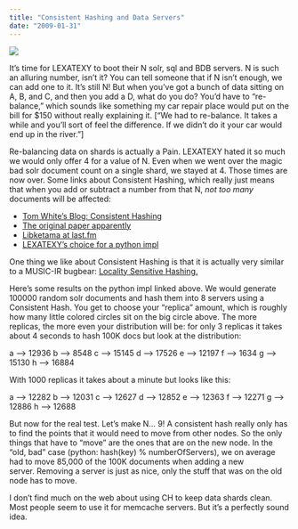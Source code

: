 ```yaml
---
title: "Consistent Hashing and Data Servers"
date: "2009-01-31"
---
```


![](images/consistent_hashing_1.png)

It’s time for LEXATEXY to boot their N solr, sql and BDB servers. N is such an alluring number, isn’t it? You can tell someone that if N isn’t enough, we can add one to it. It’s still N! But when you’ve got a bunch of data sitting on A, B, and C, and then you add a D, what do you do? You’d have to “re-balance,” which sounds like something my car repair place would put on the bill for $150 without really explaining it. \[“We had to re-balance. It takes a while and you’ll sort of feel the difference. If we didn’t do it your car would end up in the river.”\]

Re-balancing data on shards is actually a Pain. LEXATEXY hated it so much we would only offer 4 for a value of N. Even when we went over the magic bad solr document count on a single shard, we stayed at 4. Those times are now over. Some links about Consistent Hashing, which really just means that when you add or subtract a number from that N, _not too many_ documents will be affected:

- [Tom White’s Blog: Consistent Hashing](http://weblogs.java.net/blog/tomwhite/archive/2007/11/consistent_hash.html)
- [The original paper apparently](http://www.akamai.com/dl/technical_publications/ConsistenHashingandRandomTreesDistributedCachingprotocolsforrelievingHotSpotsontheworldwideweb.pdf)
- [Libketama at last.fm](http://www.last.fm/user/RJ/journal/2007/04/10/rz_libketama_-_a_consistent_hashing_algo_for_memcache_clients)
- [LEXATEXY’s choice for a python impl](http://amix.dk/blog/viewEntry/19367)

One thing we like about Consistent Hashing is that it is actually very similar to a MUSIC-IR bugbear: [Locality Sensitive Hashing.](http://eamusic.dartmouth.edu/~mcasey/wordpress/?p=9)

Here’s some results on the python impl linked above. We would generate 100000 random solr documents and hash them into 8 servers using a Consistent Hash. You get to choose your “replica” amount, which is roughly how many little colored circles sit on the big circle above. The more replicas, the more even your distribution will be: for only 3 replicas it takes about 4 seconds to hash 100K docs but look at the distribution:

a --> 12936
b --> 8548
c --> 15145
d --> 17526
e --> 12197
f --> 1634
g --> 15130
h --> 16884

With 1000 replicas it takes about a minute but looks like this: 

a --> 12282
b --> 12031
c --> 12627
d --> 12852
e --> 12363
f --> 12271
g --> 12886
h --> 12688

But now for the real test. Let’s make N… 9! A consistent hash really only has to find the points that it would need to move from other nodes. So the only things that have to “move” are the ones that are on the new node. In the “old, bad” case (python: hash(key) % numberOfServers), we on average had to move 85,000 of the 100K documents when adding a new server. Removing a server is just as nice, only the stuff that was on the old node has to move.

I don’t find much on the web about using CH to keep data shards clean. Most people seem to use it for memcache servers. But it’s a perfectly sound idea.
